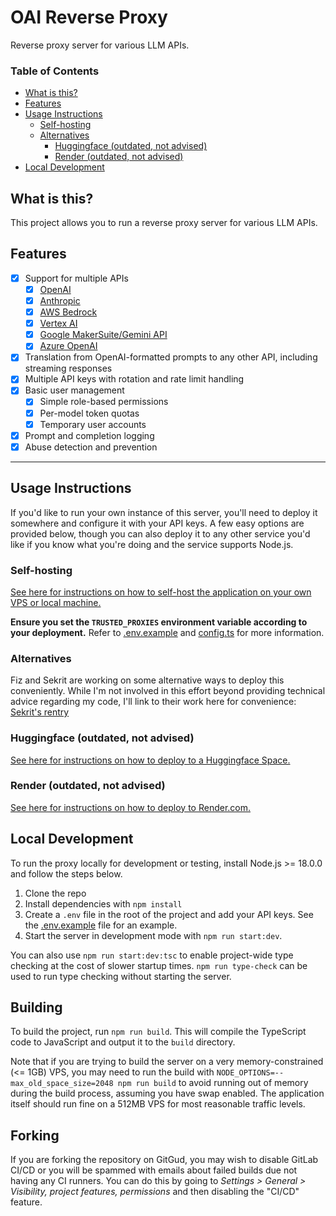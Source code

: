 # OAI Reverse Proxy

Reverse proxy server for various LLM APIs.

### Table of Contents
- [What is this?](#what-is-this)
- [Features](#features)
- [Usage Instructions](#usage-instructions)
  - [Self-hosting](#self-hosting)
  - [Alternatives](#alternatives)
    - [Huggingface (outdated, not advised)](#huggingface-outdated-not-advised)
    - [Render (outdated, not advised)](#render-outdated-not-advised)
- [Local Development](#local-development)

## What is this?
This project allows you to run a reverse proxy server for various LLM APIs.

## Features
- [x] Support for multiple APIs
  - [x] [OpenAI](https://openai.com/)
  - [x] [Anthropic](https://www.anthropic.com/)
  - [x] [AWS Bedrock](https://aws.amazon.com/bedrock/)
  - [x] [Vertex AI](https://cloud.google.com/vertex-ai/)
  - [x] [Google MakerSuite/Gemini API](https://ai.google.dev/)
  - [x] [Azure OpenAI](https://azure.microsoft.com/en-us/products/ai-services/openai-service)
- [x] Translation from OpenAI-formatted prompts to any other API, including streaming responses
- [x] Multiple API keys with rotation and rate limit handling
- [x] Basic user management
  - [x] Simple role-based permissions
  - [x] Per-model token quotas
  - [x] Temporary user accounts
- [x] Prompt and completion logging
- [x] Abuse detection and prevention

---

## Usage Instructions
If you'd like to run your own instance of this server, you'll need to deploy it somewhere and configure it with your API keys. A few easy options are provided below, though you can also deploy it to any other service you'd like if you know what you're doing and the service supports Node.js.

### Self-hosting
[See here for instructions on how to self-host the application on your own VPS or local machine.](./docs/self-hosting.md)

**Ensure you set the `TRUSTED_PROXIES` environment variable according to your deployment.** Refer to [.env.example](./.env.example) and [config.ts](./src/config.ts) for more information.

### Alternatives
Fiz and Sekrit are working on some alternative ways to deploy this conveniently. While I'm not involved in this effort beyond providing technical advice regarding my code, I'll link to their work here for convenience: [Sekrit's rentry](https://rentry.org/sekrit)  

### Huggingface (outdated, not advised)
[See here for instructions on how to deploy to a Huggingface Space.](./docs/deploy-huggingface.md)

### Render (outdated, not advised)
[See here for instructions on how to deploy to Render.com.](./docs/deploy-render.md)

## Local Development
To run the proxy locally for development or testing, install Node.js >= 18.0.0 and follow the steps below.

1. Clone the repo
2. Install dependencies with `npm install`
3. Create a `.env` file in the root of the project and add your API keys. See the [.env.example](./.env.example) file for an example.
4. Start the server in development mode with `npm run start:dev`.

You can also use `npm run start:dev:tsc` to enable project-wide type checking at the cost of slower startup times. `npm run type-check` can be used to run type checking without starting the server.

## Building
To build the project, run `npm run build`. This will compile the TypeScript code to JavaScript and output it to the `build` directory.

Note that if you are trying to build the server on a very memory-constrained (<= 1GB) VPS, you may need to run the build with `NODE_OPTIONS=--max_old_space_size=2048 npm run build` to avoid running out of memory during the build process, assuming you have swap enabled.  The application itself should run fine on a 512MB VPS for most reasonable traffic levels.

## Forking

If you are forking the repository on GitGud, you may wish to disable GitLab CI/CD or you will be spammed with emails about failed builds due not having any CI runners. You can do this by going to *Settings > General > Visibility, project features, permissions* and then disabling the "CI/CD" feature.
